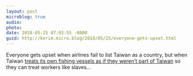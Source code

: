 ```yaml
---
layout: post
microblog: true
audio: 
photo: 
date: 2018-05-25 07:03:55 -0800
guid: http://kerim.micro.blog/2018/05/25/everyone-gets-upset.html
---
```

Everyone gets upset when airlines fail to list Taiwan as a country, but when Taiwan [treats its own fishing vessels as if they weren’t part of Taiwan](https://international.thenewslens.com/article/96334) so they can treat workers like slaves…
